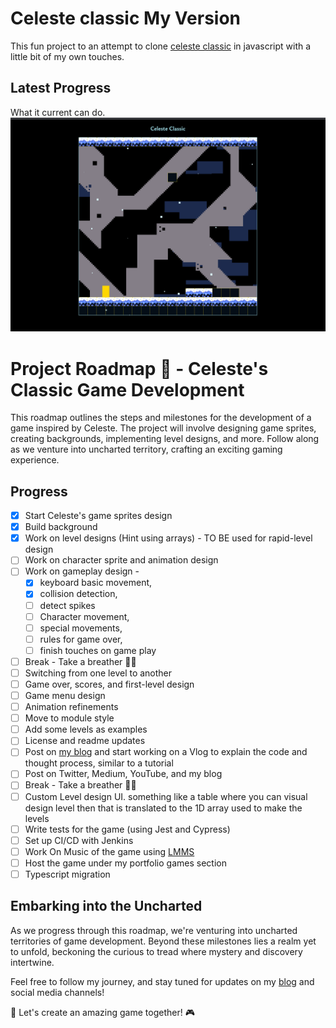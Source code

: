 # Celeste classic My Version

This fun project to an attempt to clone [celeste classic](https://mattmakesgames.itch.io/celesteclassic) in javascript with a little bit of my own touches.

## Latest Progress

What it current can do.
![LATEST](images/latest-progress.png)

# Project Roadmap 🚀 - Celeste's Classic Game Development

This roadmap outlines the steps and milestones for the development of a game inspired by Celeste. The project will involve designing game sprites, creating backgrounds, implementing level designs, and more. Follow along as we venture into uncharted territory, crafting an exciting gaming experience.

## Progress

- [x] Start Celeste's game sprites design
- [x] Build background
- [x] Work on level designs (Hint using arrays) - TO BE used for rapid-level design
- [ ] Work on character sprite and animation design
- [ ] Work on gameplay design -
  - [x] keyboard basic movement,
  - [x] collision detection,
  - [ ] detect spikes
  - [ ] Character movement,
  - [ ] special movements,
  - [ ] rules for game over,
  - [ ] finish touches on game play
- [ ] Break - Take a breather 😮‍💨
- [ ] Switching from one level to another
- [ ] Game over, scores, and first-level design
- [ ] Game menu design
- [ ] Animation refinements
- [ ] Move to module style
- [ ] Add some levels as examples
- [ ] License and readme updates
- [ ] Post on [my blog](https://www.notion.so/My-Portfolio-Update-805e0a494f9344318646ac65cabc3b6e?pvs=21) and start working on a Vlog to explain the code and thought process, similar to a tutorial
- [ ] Post on Twitter, Medium, YouTube, and my blog
- [ ] Break - Take a breather 😮‍💨
- [ ] Custom Level design UI. something like a table where you can visual design level then that is translated to the 1D array used to make the levels
- [ ] Write tests for the game (using Jest and Cypress)
- [ ] Set up CI/CD with Jenkins
- [ ] Work On Music of the game using [LMMS](https://lmms.io/)
- [ ] Host the game under my portfolio games section
- [ ] Typescript migration

## Embarking into the Uncharted

As we progress through this roadmap, we're venturing into uncharted territories of game development. Beyond these milestones lies a realm yet to unfold, beckoning the curious to tread where mystery and discovery intertwine.

Feel free to follow my journey, and stay tuned for updates on my [blog](https://medium.com/@edwinchebiikibet) and social media channels!

🚀 Let's create an amazing game together! 🎮
